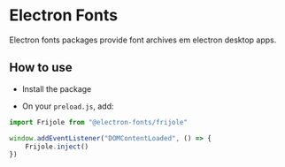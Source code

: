 # Electron Fonts

Electron fonts packages provide font archives em electron desktop apps.

## How to use

* Install the package

* On your `preload.js`, add:

```ts
import Frijole from "@electron-fonts/frijole"

window.addEventListener("DOMContentLoaded", () => {
    Frijole.inject()
})
```